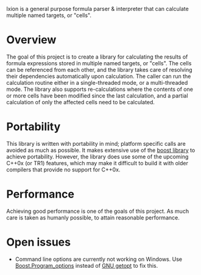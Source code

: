Ixion is a general purpose formula parser & interpreter that can calculate multiple named targets, or "cells".

# Overview
The goal of this project is to create a library for calculating the results of formula expressions stored in multiple named targets, or "cells".  The cells can be referenced from each other, and the library takes care of resolving their dependencies automatically upon calculation.  The caller can run the calculation routine either in a single-threaded mode, or a multi-threaded mode.  The library also supports re-calculations where the contents of one or more cells have been modified since the last calculation, and a partial calculation of only the affected cells need to be calculated.

# Portability
This library is written with portability in mind; platform specific calls are avoided as much as possible.  It makes extensive use of the [boost library](http://boost.org) to achieve portability.  However, the library does use some of the upcoming C++0x (or TR1) features, which may make it difficult to build it with older compilers that provide no support for C++0x.

# Performance
Achieving good performance is one of the goals of this project.  As much care is taken as humanly possible, to attain reasonable performance.

# Open issues
* Command line options are currently not working on Windows.  Use [Boost.Program_options](http://www.boost.org/doc/libs/1_43_0/doc/html/program_options.html) instead of [GNU getopt](http://www.gnu.org/s/libc/manual/html_node/Getopt.html) to fix this.